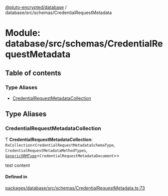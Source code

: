[@pluto-encrypted/database](../README.md) / database/src/schemas/CredentialRequestMetadata

# Module: database/src/schemas/CredentialRequestMetadata

## Table of contents

### Type Aliases

- [CredentialRequestMetadataCollection](database_src_schemas_CredentialRequestMetadata.md#credentialrequestmetadatacollection)

## Type Aliases

### CredentialRequestMetadataCollection

Ƭ **CredentialRequestMetadataCollection**: `RxCollection`\<`CredentialRequestMetadataSchemaType`, `CredentialRequestMetadataMethodTypes`, [`GenericORMType`](../interfaces/database_src_types.GenericORMType.md)\<`CredentialRequestMetadataDocument`\>\>

test content

#### Defined in

[packages/database/src/schemas/CredentialRequestMetadata.ts:73](https://github.com/elribonazo/pluto-encrypted/blob/1443488/packages/database/src/schemas/CredentialRequestMetadata.ts#L73)
